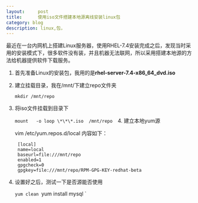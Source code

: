 ```yaml
---
layout:     post
title:      使用iso文件搭建本地源离线安装linux包
category: blog
description: linux,包，
---
```


最近在一台内网机上搭建Linux服务器，使用RHEL-7.4安装完成之后，发现当时采用的安装模式下，很多软件没有装，并且机器无法联网，所以采用搭建本地源的方法给机器提供软件下载服务。
1. 首先准备Linux的安装包，我用的是**rhel-server-7.4-x86\_64\_dvd.iso**

2.  建立挂载目录，我在/mnt/下建立repo文件夹

	`mkdir /mnt/repo `
3. 将iso文件挂载到目录下

	`mount   -o loop \*\*\*.iso  /mnt/repo 
	`4. 建立本地yum源

	vim /etc/yum.repos.d/local
	内容如下：

		[local]
		name=local
		baseurl=file:///mnt/repo
		enabled=1
		gpgcheck=0
		gpgkey=file:///mnt/repo/RPM-GPG-KEY-redhat-beta
5. 设置好之后，测试一下是否源能否使用

	`yum clean
	`yum install mysql `


